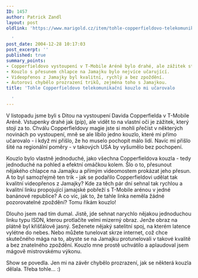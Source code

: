 ```yaml
---
ID: 1457
author: Patrick Zandl
layout: post
oldlink: 'https://www.marigold.cz/item/tohle-copperfieldovo-telekomunikacni-kouzlo-mi-ucarovalo

  '
post_date: 2004-12-28 10:17:03
post_excerpt: ''
published: true
summary_points:
- Copperfieldovo vystoupení v T-Mobile Aréně bylo drahé, ale zážitek stál za to.
- Kouzlo s přesunem chlapce na Jamajku bylo nejvíce učarující.
- Videopřenos z Jamajky byl kvalitní, rychlý a bez zpoždění.
- Autorovi chybělo prozrazení triků, zejména toho s Jamajkou.
title: 'Tohle Copperfieldovo telekomunikační kouzlo mi učarovalo

  '
---
```


<p>
V listopadu jsme byli s Ditou na vystoupení Davida Copperfielda v T-Mobile Aréně. Vstupenky drahé jak (píp), ale vidět to na vlastní oči je zážitek, který stojí za to. Chválu Copperfieldovy magie jste si mohli přečíst v některých novinách po vystoupení, mně se ale líbilo jedno kouzlo, které mi přímo učarovalo - i když mi přišlo, že ho muselo pochopit málo lidí. Navíc mi přišlo šité na regionální poměry - v takových USA by vyšumělo bez pochopení. </p>

<p>
Kouzlo bylo vlastně jednoduché, jako všechna Copperfieldova kouzla - tedy jednoduché na pohled a efektní omáčkou kolem. Šlo o to, přesunout nějakého chlapce na Jamajku a přímým videomostem prokázat jeho přesun. A to byl samozřejmě ten trik - jak se podařilo Copperfieldovi udělat tak kvalitní videopřenos z Jamajky? Kde za těch pár dní sehnal tak rychlou a kvalitní linku propojující jamajské pobřeží s T-Mobile arénou v jedné banánové republice? A co víc, jak to, že tahle linka neměla žádné pozorovatelné zpoždění? Tomu říkám kouzlo!</p>

<p>
Dlouho jsem nad tím dumal. Jistě, jde sehnat narychlo nějakou jednoduchou linku typu ISDN, kterou protlačíte velmi mizerný obraz. Jenže obraz na plátně byl křišťálově jasný. Seženete nějaký satelitní spoj, na kterém latence vylétne do nebes. Nebo můžete tunelovat skrze internet, což chce skutečného mága na to, abyste se na Jamajku protunelovali v takové kvalitě a bez znatelného zpoždění. Kouzlo mne prostě uchvátilo a aplaudoval jsem mágově mistrovskému výkonu. </p>

<p>
Show se povedla. Jen mi na závěr chybělo prozrazení, jak se některá kouzla dělala. Třeba tohle&#8230; :)
</p>